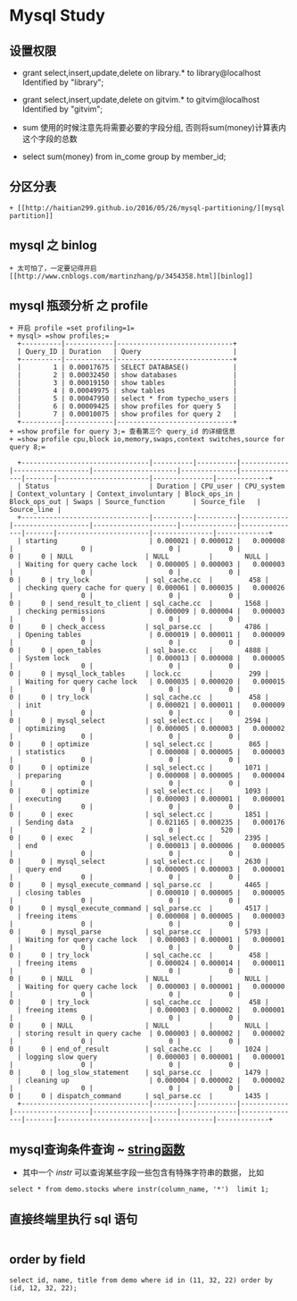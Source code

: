 # Mysql Study
## 设置权限

+ grant select,insert,update,delete on library.* to library@localhost Identified by "library";
+ grant select,insert,update,delete on gitvim.* to gitvim@localhost Identified by "gitvim";


+ sum 使用的时候注意先将需要必要的字段分组, 否则将sum(money)计算表内这个字段的总数
+ select sum(money) from in_come group by member_id;

## 分区分表
    + [[http://haitian299.github.io/2016/05/26/mysql-partitioning/][mysql partition]]

## mysql 之 binlog
    + 太可怕了，一定要记得开启 [[http://www.cnblogs.com/martinzhang/p/3454358.html][binlog]]

## mysql 瓶颈分析 之 profile 
    + 开启 profile =set profiling=1=
    + mysql> =show profiles;=
      +----------|------------|-----------------------------+
      | Query_ID | Duration   | Query                       |
      +----------|------------|-----------------------------+
      |        1 | 0.00017675 | SELECT DATABASE()           |
      |        2 | 0.00032450 | show databases              |
      |        3 | 0.00019150 | show tables                 |
      |        4 | 0.00049975 | show tables                 |
      |        5 | 0.00047950 | select * from typecho_users |
      |        6 | 0.00009425 | show profiles for query 5   |
      |        7 | 0.00010075 | show profiles for query 2   |
      +----------|------------|-----------------------------+
    + =show profile for query 3;= 查看第三个 query_id 的详细信息
    + =show profile cpu,block io,memory,swaps,context switches,source for query 8;=

      +--------------------------------|----------|----------|------------|-------------------|---------------------|--------------|---------------|-------|-----------------------|---------------|-------------+
      | Status                         | Duration | CPU_user | CPU_system | Context_voluntary | Context_involuntary | Block_ops_in | Block_ops_out | Swaps | Source_function       | Source_file   | Source_line |
      +--------------------------------|----------|----------|------------|-------------------|---------------------|--------------|---------------|-------|-----------------------|---------------|-------------+
      | starting                       | 0.000021 | 0.000012 |   0.000008 |                 0 |                   0 |            0 |             0 |     0 | NULL                  | NULL          |        NULL |
      | Waiting for query cache lock   | 0.000005 | 0.000003 |   0.000003 |                 0 |                   0 |            0 |             0 |     0 | try_lock              | sql_cache.cc  |         458 |
      | checking query cache for query | 0.000061 | 0.000035 |   0.000026 |                 0 |                   0 |            0 |             0 |     0 | send_result_to_client | sql_cache.cc  |        1568 |
      | checking permissions           | 0.000009 | 0.000004 |   0.000003 |                 0 |                   0 |            0 |             0 |     0 | check_access          | sql_parse.cc  |        4786 |
      | Opening tables                 | 0.000019 | 0.000011 |   0.000009 |                 0 |                   0 |            0 |             0 |     0 | open_tables           | sql_base.cc   |        4888 |
      | System lock                    | 0.000013 | 0.000008 |   0.000005 |                 0 |                   0 |            0 |             0 |     0 | mysql_lock_tables     | lock.cc       |         299 |
      | Waiting for query cache lock   | 0.000035 | 0.000020 |   0.000015 |                 0 |                   0 |            0 |             0 |     0 | try_lock              | sql_cache.cc  |         458 |
      | init                           | 0.000021 | 0.000011 |   0.000009 |                 0 |                   0 |            0 |             0 |     0 | mysql_select          | sql_select.cc |        2594 |
      | optimizing                     | 0.000005 | 0.000003 |   0.000002 |                 0 |                   0 |            0 |             0 |     0 | optimize              | sql_select.cc |         865 |
      | statistics                     | 0.000008 | 0.000005 |   0.000003 |                 0 |                   0 |            0 |             0 |     0 | optimize              | sql_select.cc |        1071 |
      | preparing                      | 0.000008 | 0.000005 |   0.000004 |                 0 |                   0 |            0 |             0 |     0 | optimize              | sql_select.cc |        1093 |
      | executing                      | 0.000003 | 0.000001 |   0.000001 |                 0 |                   0 |            0 |             0 |     0 | exec                  | sql_select.cc |        1851 |
      | Sending data                   | 0.021165 | 0.000235 |   0.000176 |                 2 |                   0 |          520 |             0 |     0 | exec                  | sql_select.cc |        2395 |
      | end                            | 0.000013 | 0.000006 |   0.000005 |                 0 |                   0 |            0 |             0 |     0 | mysql_select          | sql_select.cc |        2630 |
      | query end                      | 0.000005 | 0.000003 |   0.000001 |                 0 |                   0 |            0 |             0 |     0 | mysql_execute_command | sql_parse.cc  |        4465 |
      | closing tables                 | 0.000010 | 0.000005 |   0.000005 |                 0 |                   0 |            0 |             0 |     0 | mysql_execute_command | sql_parse.cc  |        4517 |
      | freeing items                  | 0.000008 | 0.000005 |   0.000003 |                 0 |                   0 |            0 |             0 |     0 | mysql_parse           | sql_parse.cc  |        5793 |
      | Waiting for query cache lock   | 0.000003 | 0.000001 |   0.000001 |                 0 |                   0 |            0 |             0 |     0 | try_lock              | sql_cache.cc  |         458 |
      | freeing items                  | 0.000024 | 0.000014 |   0.000011 |                 0 |                   0 |            0 |             0 |     0 | NULL                  | NULL          |        NULL |
      | Waiting for query cache lock   | 0.000003 | 0.000001 |   0.000000 |                 0 |                   0 |            0 |             0 |     0 | try_lock              | sql_cache.cc  |         458 |
      | freeing items                  | 0.000003 | 0.000002 |   0.000001 |                 0 |                   0 |            0 |             0 |     0 | NULL                  | NULL          |        NULL |
      | storing result in query cache  | 0.000003 | 0.000002 |   0.000002 |                 0 |                   0 |            0 |             0 |     0 | end_of_result         | sql_cache.cc  |        1024 |
      | logging slow query             | 0.000003 | 0.000001 |   0.000001 |                 0 |                   0 |            0 |             0 |     0 | log_slow_statement    | sql_parse.cc  |        1479 |
      | cleaning up                    | 0.000004 | 0.000002 |   0.000002 |                 0 |                   0 |            0 |             0 |     0 | dispatch_command      | sql_parse.cc  |        1435 |
      +--------------------------------|----------|----------|------------|-------------------|---------------------|--------------|---------------|-------|-----------------------|---------------|-------------+

## mysql查询条件查询 ~ [string函数](https://dev.mysql.com/doc/refman/5.7/en/string-functions.html)

- 其中一个 *instr* 可以查询某些字段一些包含有特殊字符串的数据， 比如 

```mysql
select * from demo.stocks where instr(column_name, '*')  limit 1;
```

## 直接终端里执行 sql 语句
```mysql mysql -u username -p passwd dbname -e 'use demo;show tables; show create table itjuzi\G' | grep State| sort | uniq -c | sort -rn
```
## order by field 
```
select id, name, title from demo where id in (11, 32, 22) order by (id, 12, 32, 22);
```
